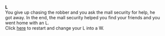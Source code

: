 **L**  
You give up chasing the robber and you ask the mall security for help, he got away. In the end, the mall security helped you find your friends and you went home with an L.  
Click [here](../begin.md) to restart and change your L into a W.
